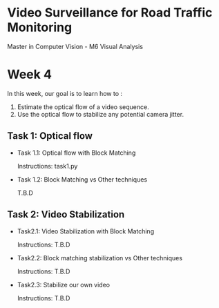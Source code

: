 
# Video Surveillance for Road Traffic Monitoring  
Master in Computer Vision - M6 Visual Analysis  

 
# Week 4
In this week, our goal is to learn how to :  
1. Estimate the optical flow of a video sequence.  
2. Use the optical flow to stabilize any potential camera jitter.  

## Task 1: Optical flow  
- Task 1.1: Optical flow with Block Matching  

   Instructions:  task1.py  

- Task 1.2: Block Matching vs Other techniques  
 
   T.B.D
 

## Task 2: Video Stabilization

- Task2.1: Video Stabilization with Block Matching  

  Instructions:  T.B.D   
  
- Task2.2: Block matching stabilization vs Other techniques  

  Instructions: T.B.D  

- Task2.3: Stabilize our own video  

  Instructions:  T.B.D   


